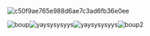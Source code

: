 ![c50f9ae765e988d6ae7c3ad6fb36e0ee](https://github.com/Puufaz/boop/assets/138206114/2d74b4cf-ba05-4c45-86c8-d98484bb6f5d)



![boup](https://github.com/Puufaz/Puufaz/assets/138206114/312ba915-7c59-451c-8ef6-59e15b38c598)![yaysysysyys](https://github.com/Puufaz/Puufaz/assets/138206114/b1bc3250-37b6-4ec5-b1dd-445f33587e06)![yaysysysyys](https://github.com/Puufaz/Puufaz/assets/138206114/27cc479a-c542-4e81-bdd0-7c499b5f12ba)![boup2](https://github.com/Puufaz/Puufaz/assets/138206114/ad090939-ab5e-4059-ab78-b2a55051d5b1)





